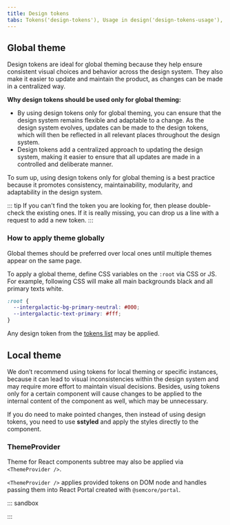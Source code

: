 ```yaml
---
title: Design tokens
tabs: Tokens('design-tokens'), Usage in design('design-tokens-usage'), Usage in development('design-tokens-usage-development'), Example('design-tokens-code')
---
```


## Global theme

Design tokens are ideal for global theming because they help ensure consistent visual choices and behavior across the design system. They also make it easier to update and maintain the product, as changes can be made in a centralized way.

**Why design tokens should be used only for global theming:**

- By using design tokens only for global theming, you can ensure that the design system remains flexible and adaptable to a change. As the design system evolves, updates can be made to the design tokens, which will then be reflected in all relevant places throughout the design system.
- Design tokens add a centralized approach to updating the design system, making it easier to ensure that all updates are made in a controlled and deliberate manner.

To sum up, using design tokens only for global theming is a best practice because it promotes consistency, maintainability, modularity, and adaptability in the design system.

::: tip
If you can't find the token you are looking for, then please double-check the existing ones. If it is really missing, you can drop us a line with a request to add a new token.
:::

### How to apply theme globally

Global themes should be preferred over local ones until multiple themes appear on the same page.

To apply a global theme, define CSS variables on the `:root` via CSS or JS. For example, following CSS will make all main backgrounds black and all primary texts white.

```css
:root {
  --intergalactic-bg-primary-neutral: #000;
  --intergalactic-text-primary: #fff;
}
```

Any design token from the [tokens list](/style/design-tokens/design-tokens#semantic_tokens) may be applied.

## Local theme

We don’t recommend using tokens for local theming or specific instances, because it can lead to visual inconsistencies within the design system and may require more effort to maintain visual decisions. Besides, using tokens only for a certain component will cause changes to be applied to the internal content of the component as well, which may be unnecessary.

If you do need to make pointed changes, then instead of using design tokens, you need to use **sstyled** and apply the styles directly to the component.

### ThemeProvider

Theme for React components subtree may also be applied via `<ThemeProvider />`.

`<ThemeProvider />` applies provided tokens on DOM node and handles passing them into React Portal created with `@semcore/portal`.

::: sandbox

<script lang="tsx">
import React from 'react';
import Button from '@semcore/button';
import { ThemeProvider } from '@semcore/utils/lib/ThemeProvider';

const violetPrimaryButtonTheme = {
  '--intergalactic-control-primary-info': '#8649e1',
  '--intergalactic-control-primary-info-hover': '#5925ab',
  '--intergalactic-control-primary-info-active': '#5925ab',
};
const grayPrimaryButtonTheme = {
  '--intergalactic-control-primary-info': '#6c6e79',
  '--intergalactic-control-primary-info-hover': '#484a54',
  '--intergalactic-control-primary-info-active': '#2b2e38',
};

const Demo = () => {
  return (
    <>
      <ThemeProvider tokens={violetPrimaryButtonTheme}>
        <Button use='primary'>Violet primary button theme</Button>
      </ThemeProvider>
      <br />
      <br />
      <ThemeProvider tokens={grayPrimaryButtonTheme}>
        <Button use='primary'>Gray primary button theme</Button>
      </ThemeProvider>
    </>
  );
};

</script>

:::
